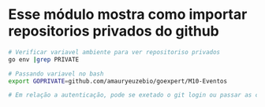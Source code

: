 # Esse módulo mostra como importar repositorios privados do github

```bash
# Verificar variavel ambiente para ver repositoriso privados
go env |grep PRIVATE

# Passando variavel no bash
export GOPRIVATE=github.com/amauryeuzebio/goexpert/M10-Eventos

# Em relação a autenticação, pode se exetado o git login ou passar as credenciais 
```

